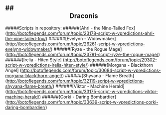 ##<div align="center">Draconis</div>
------------------
#####Scripts in repository:
######[Ahri - the Nine-Tailed Fox] (http://botoflegends.com/forum/topic/23178-script-w-vpredictions-ahri-the-nine-tailed-fox/)
######[Evelynn - Widowmaker] (http://botoflegends.com/forum/topic/26261-script-w-vpredictions-evelynn-widowmaker/)
######[Ryze - the Rogue Mage] (http://botoflegends.com/forum/topic/23781-script-ryze-the-rogue-mage/)
######[Irelia - Hiten Style] (http://botoflegends.com/forum/topic/29302-script-w-vpredictions-irelia-hiten-style/)
######[Morgana - Blackthorn Angel] (http://botoflegends.com/forum/topic/30684-script-w-vpredictions-morgana-blackthorn-angel/)
######[Shyvana - Flame Breath] (http://botoflegends.com/forum/topic/32119-script-w-vpredictions-shyvana-flame-breath/)
######[Viktor - Machine Herald] (http://botoflegends.com/forum/topic/33175-script-w-vpredictions-viktor-machine-herald/)
######[Corki - Daring Bombardier] (http://botoflegends.com/forum/topic/33639-script-w-vpredictions-corki-daring-bombardier/)
